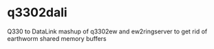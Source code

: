 # q3302dali
Q330 to DataLink mashup of q3302ew and ew2ringserver to get rid of earthworm shared memory buffers
